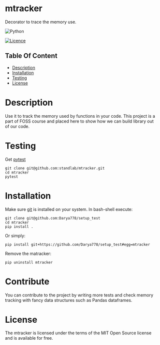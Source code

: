 # mtracker

Decorator to trace the memory use.

![Python](https://img.shields.io/badge/python-3670A0?style=for-the-badge&logo=python&logoColor=ffdd54)

[![Licence](https://img.shields.io/github/license/Ileriayo/markdown-badges?style=for-the-badge)](./LICENSE)


## Table Of Content

- [Description](#description)
- [Installation](#installation)
- [Testing](#Testing)
- [License](#license)


# Description

Use it to track the memory used by functions in your code. This project is a part of FOSS course and placed here to show how we can build library out of our code. 

# Testing 

Get [pytest](https://docs.pytest.org/en/7.2.x/)

    git clone git@github.com:standlab/mtracker.git
    cd mtracker
    pytest

# Installation

Make sure [git](https://git-scm.com/) is installed on your system. In bash-shell execute:

    git clone git@github.com:Darya778/setup_test
    cd mtracker
    pip install .

Or simply:

    pip install git+https://github.com/Darya778/setup_test#egg=mtracker
    
Remove the matracker:

    pip uninstall mtracker

# Contribute

You can contribute to the project by writing more tests and check memory tracking with fancy data structures such as Pandas dataframes.

# License

The mtracker is licensed under the terms of the MIT Open Source license and is available for free.


